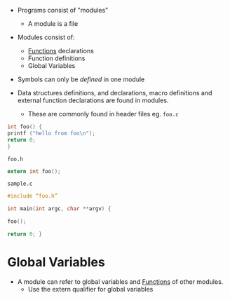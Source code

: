 - Programs consist of "modules"
	- A module is a file
- Modules consist of:
	- [Functions](Functions%20in%20C.md) declarations
	- Function definitions
	- Global Variables

- Symbols can only be *defined* in one module 

- Data structures definitions, and declarations, macro definitions and external function declarations are found in modules.
	- These are commonly found in header files
eg.
`foo.c`
```c
int foo() {
printf ("hello from foo\n");
return 0;
}
```
`foo.h`
```c
extern int foo();
```
`sample.c`
```c
#include “foo.h”

int main(int argc, char **argv) {

foo();

return 0; }
```
# Global Variables 
- A module can refer to global variables and  [Functions](Functions%20in%20C.md) of other modules. 
	- Use the extern qualifier for global variables 